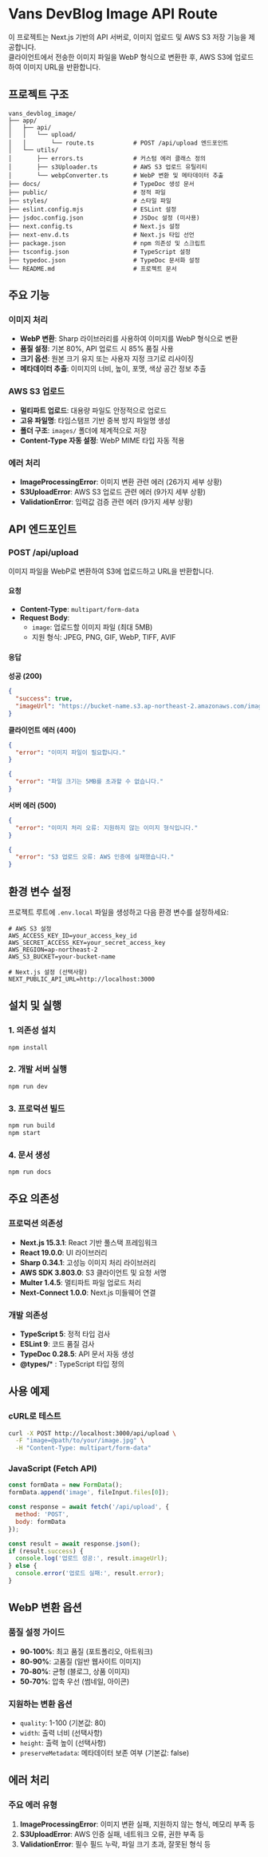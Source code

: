 # Vans DevBlog Image API Route

이 프로젝트는 Next.js 기반의 API 서버로, 이미지 업로드 및 AWS S3 저장 기능을 제공합니다.  
클라이언트에서 전송한 이미지 파일을 WebP 형식으로 변환한 후, AWS S3에 업로드하여 이미지 URL을 반환합니다.

## 프로젝트 구조

```
vans_devblog_image/
├── app/
│   ├── api/
│   │   └── upload/
│   │       └── route.ts           # POST /api/upload 엔드포인트
│   └── utils/
│       ├── errors.ts              # 커스텀 에러 클래스 정의
│       ├── s3Uploader.ts          # AWS S3 업로드 유틸리티
│       └── webpConverter.ts       # WebP 변환 및 메타데이터 추출
├── docs/                          # TypeDoc 생성 문서
├── public/                        # 정적 파일
├── styles/                        # 스타일 파일
├── eslint.config.mjs              # ESLint 설정
├── jsdoc.config.json              # JSDoc 설정 (미사용)
├── next.config.ts                 # Next.js 설정
├── next-env.d.ts                  # Next.js 타입 선언
├── package.json                   # npm 의존성 및 스크립트
├── tsconfig.json                  # TypeScript 설정
├── typedoc.json                   # TypeDoc 문서화 설정
└── README.md                      # 프로젝트 문서
```

## 주요 기능

### 이미지 처리
- **WebP 변환**: Sharp 라이브러리를 사용하여 이미지를 WebP 형식으로 변환
- **품질 설정**: 기본 80%, API 업로드 시 85% 품질 사용
- **크기 옵션**: 원본 크기 유지 또는 사용자 지정 크기로 리사이징
- **메타데이터 추출**: 이미지의 너비, 높이, 포맷, 색상 공간 정보 추출

### AWS S3 업로드
- **멀티파트 업로드**: 대용량 파일도 안정적으로 업로드
- **고유 파일명**: 타임스탬프 기반 중복 방지 파일명 생성
- **폴더 구조**: `images/` 폴더에 체계적으로 저장
- **Content-Type 자동 설정**: WebP MIME 타입 자동 적용

### 에러 처리
- **ImageProcessingError**: 이미지 변환 관련 에러 (26가지 세부 상황)
- **S3UploadError**: AWS S3 업로드 관련 에러 (9가지 세부 상황)  
- **ValidationError**: 입력값 검증 관련 에러 (9가지 세부 상황)

## API 엔드포인트

### POST /api/upload

이미지 파일을 WebP로 변환하여 S3에 업로드하고 URL을 반환합니다.

#### 요청
- **Content-Type**: `multipart/form-data`
- **Request Body**:
  - `image`: 업로드할 이미지 파일 (최대 5MB)
  - 지원 형식: JPEG, PNG, GIF, WebP, TIFF, AVIF

#### 응답

**성공 (200)**
```json
{
  "success": true,
  "imageUrl": "https://bucket-name.s3.ap-northeast-2.amazonaws.com/images/1734567890123-example.webp"
}
```

**클라이언트 에러 (400)**
```json
{
  "error": "이미지 파일이 필요합니다."
}
```
```json
{
  "error": "파일 크기는 5MB를 초과할 수 없습니다."
}
```

**서버 에러 (500)**
```json
{
  "error": "이미지 처리 오류: 지원하지 않는 이미지 형식입니다."
}
```
```json
{
  "error": "S3 업로드 오류: AWS 인증에 실패했습니다."
}
```

## 환경 변수 설정

프로젝트 루트에 `.env.local` 파일을 생성하고 다음 환경 변수를 설정하세요:

```env
# AWS S3 설정
AWS_ACCESS_KEY_ID=your_access_key_id
AWS_SECRET_ACCESS_KEY=your_secret_access_key
AWS_REGION=ap-northeast-2
AWS_S3_BUCKET=your-bucket-name

# Next.js 설정 (선택사항)
NEXT_PUBLIC_API_URL=http://localhost:3000
```

## 설치 및 실행

### 1. 의존성 설치
```bash
npm install
```

### 2. 개발 서버 실행
```bash
npm run dev
```

### 3. 프로덕션 빌드
```bash
npm run build
npm start
```

### 4. 문서 생성
```bash
npm run docs
```

## 주요 의존성

### 프로덕션 의존성
- **Next.js 15.3.1**: React 기반 풀스택 프레임워크
- **React 19.0.0**: UI 라이브러리  
- **Sharp 0.34.1**: 고성능 이미지 처리 라이브러리
- **AWS SDK 3.803.0**: S3 클라이언트 및 요청 서명
- **Multer 1.4.5**: 멀티파트 파일 업로드 처리
- **Next-Connect 1.0.0**: Next.js 미들웨어 연결

### 개발 의존성
- **TypeScript 5**: 정적 타입 검사
- **ESLint 9**: 코드 품질 검사
- **TypeDoc 0.28.5**: API 문서 자동 생성
- **@types/*** : TypeScript 타입 정의

## 사용 예제

### cURL로 테스트
```bash
curl -X POST http://localhost:3000/api/upload \
  -F "image=@path/to/your/image.jpg" \
  -H "Content-Type: multipart/form-data"
```

### JavaScript (Fetch API)
```javascript
const formData = new FormData();
formData.append('image', fileInput.files[0]);

const response = await fetch('/api/upload', {
  method: 'POST',
  body: formData
});

const result = await response.json();
if (result.success) {
  console.log('업로드 성공:', result.imageUrl);
} else {
  console.error('업로드 실패:', result.error);
}
```

## WebP 변환 옵션

### 품질 설정 가이드
- **90-100%**: 최고 품질 (포트폴리오, 아트워크)
- **80-90%**: 고품질 (일반 웹사이트 이미지)  
- **70-80%**: 균형 (블로그, 상품 이미지)
- **50-70%**: 압축 우선 (썸네일, 아이콘)

### 지원하는 변환 옵션
- `quality`: 1-100 (기본값: 80)
- `width`: 출력 너비 (선택사항)
- `height`: 출력 높이 (선택사항)  
- `preserveMetadata`: 메타데이터 보존 여부 (기본값: false)

## 에러 처리

### 주요 에러 유형
1. **ImageProcessingError**: 이미지 변환 실패, 지원하지 않는 형식, 메모리 부족 등
2. **S3UploadError**: AWS 인증 실패, 네트워크 오류, 권한 부족 등
3. **ValidationError**: 필수 필드 누락, 파일 크기 초과, 잘못된 형식 등
